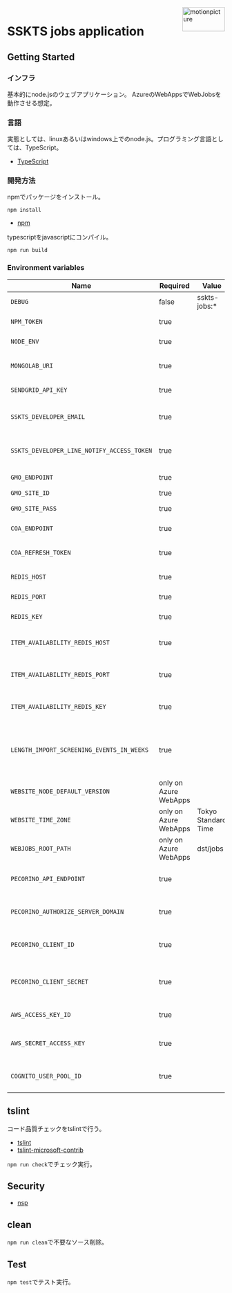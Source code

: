 <img src="https://motionpicture.jp/images/common/logo_01.svg" alt="motionpicture" title="motionpicture" align="right" height="56" width="98"/>

# SSKTS jobs application

## Getting Started

### インフラ

基本的にnode.jsのウェブアプリケーション。
AzureのWebAppsでWebJobsを動作させる想定。

### 言語

実態としては、linuxあるいはwindows上でのnode.js。プログラミング言語としては、TypeScript。

* [TypeScript](https://www.typescriptlang.org/)

### 開発方法

npmでパッケージをインストール。

```shell
npm install
```

* [npm](https://www.npmjs.com/)

typescriptをjavascriptにコンパイル。

```shell
npm run build
```

### Environment variables

| Name                                       | Required              | Value               | Purpose                         |
|--------------------------------------------|-----------------------|---------------------|---------------------------------|
| `DEBUG`                                    | false                 | sskts-jobs:*        | Debug                           |
| `NPM_TOKEN`                                | true                  |                     | NPM auth token                  |
| `NODE_ENV`                                 | true                  |                     | environment name                |
| `MONGOLAB_URI`                             | true                  |                     | MongoDB connection URI          |
| `SENDGRID_API_KEY`                         | true                  |                     | SendGrid API Key                |
| `SSKTS_DEVELOPER_EMAIL`                    | true                  |                     | 開発者通知用メールアドレス                   |
| `SSKTS_DEVELOPER_LINE_NOTIFY_ACCESS_TOKEN` | true                  |                     | 開発者LINE通知アクセストークン               |
| `GMO_ENDPOINT`                             | true                  |                     | GMO API endpoint                |
| `GMO_SITE_ID`                              | true                  |                     | GMO SiteID                      |
| `GMO_SITE_PASS`                            | true                  |                     | GMO SitePass                    |
| `COA_ENDPOINT`                             | true                  |                     | COA API endpoint                |
| `COA_REFRESH_TOKEN`                        | true                  |                     | COA API refresh token           |
| `REDIS_HOST`                               | true                  |                     | Redis Cache host                |
| `REDIS_PORT`                               | true                  |                     | Redis Cache port                |
| `REDIS_KEY`                                | true                  |                     | Redis Cache key                 |
| `ITEM_AVAILABILITY_REDIS_HOST`             | true                  |                     | 在庫状況保管用Redis Cache host         |
| `ITEM_AVAILABILITY_REDIS_PORT`             | true                  |                     | 在庫状況保管用Redis Cache port         |
| `ITEM_AVAILABILITY_REDIS_KEY`              | true                  |                     | 在庫状況保管用Redis Cache key          |
| `LENGTH_IMPORT_SCREENING_EVENTS_IN_WEEKS`  | true                  |                     | 上映イベントを何週間後までインポートするか           |
| `WEBSITE_NODE_DEFAULT_VERSION`             | only on Azure WebApps |                     | Node.js version                 |
| `WEBSITE_TIME_ZONE`                        | only on Azure WebApps | Tokyo Standard Time |                                 |
| `WEBJOBS_ROOT_PATH`                        | only on Azure WebApps | dst/jobs            |                                 |
| `PECORINO_API_ENDPOINT`                    | true                  |                     | PecorinoAPIエンドポイント              |
| `PECORINO_AUTHORIZE_SERVER_DOMAIN`         | true                  |                     | Pecorino認可サーバードメイン              |
| `PECORINO_CLIENT_ID`                       | true                  |                     | PecorinoAPIクライアントID             |
| `PECORINO_CLIENT_SECRET`                   | true                  |                     | PecorinoAPIクライアントシークレット         |
| `AWS_ACCESS_KEY_ID`                        | true                  |                     | AWSアクセスキー                       |
| `AWS_SECRET_ACCESS_KEY`                    | true                  |                     | AWSシークレットアクセスキー                 |
| `COGNITO_USER_POOL_ID`                     | true                  |                     | CognitoユーザープールID             ID |

## tslint

コード品質チェックをtslintで行う。

* [tslint](https://github.com/palantir/tslint)
* [tslint-microsoft-contrib](https://github.com/Microsoft/tslint-microsoft-contrib)

`npm run check`でチェック実行。

## Security

* [nsp](https://www.npmjs.com/package/nsp)

## clean

`npm run clean`で不要なソース削除。

## Test

`npm test`でテスト実行。
